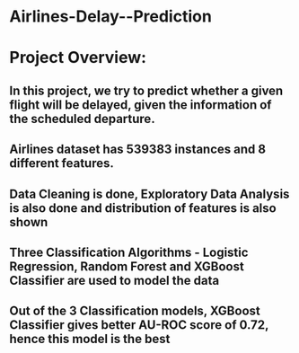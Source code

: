# Airlines-Delay--Prediction
# Project Overview:
## In this project, we try to predict whether a given flight will be delayed, given the information of the scheduled departure. 
## Airlines dataset has 539383 instances and 8 different features. 
## Data Cleaning is done, Exploratory Data Analysis is also done and distribution of features is also shown
## Three Classification Algorithms - Logistic Regression, Random Forest and XGBoost Classifier are used to model the data
## Out of the 3 Classification models, XGBoost Classifier gives better AU-ROC score of 0.72, hence this model is the best
